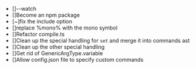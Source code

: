 * []--watch
* []Become an npm package
* [~]fix the include option
* []replace %mono% with the mono symbol
* []Refactor compile.ts
* []Clean up the special handling for `set` and merge it into commands ast
* []Clean up the other special handling
* []Get rid of GenericArgType.variable
* []Allow config.json file to specify custom commands